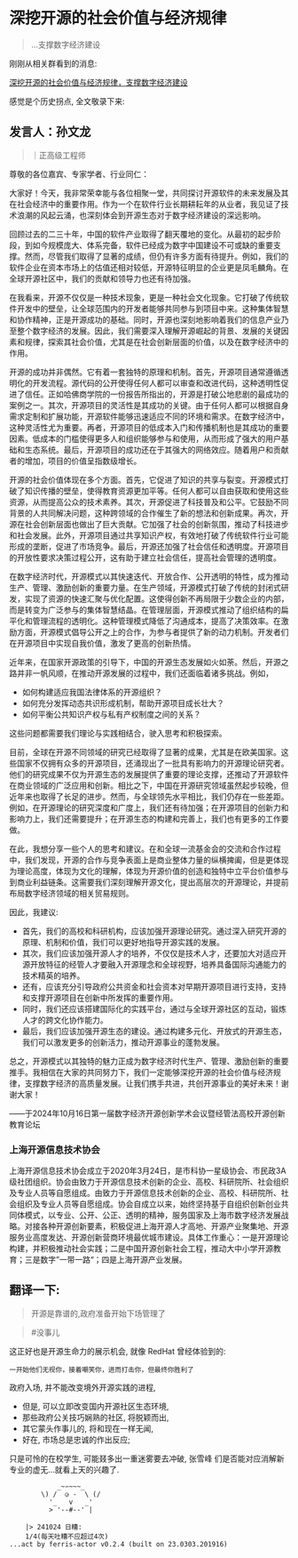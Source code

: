# 深挖开源的社会价值与经济规律
> ...支撑数字经济建设

刚刚从相关群看到的消息:

[深挖开源的社会价值与经济规律，支撑数字经济建设](https://mp.weixin.qq.com/s/t6vRGEsjU12OcWr2EG0B2g)

感觉是个历史拐点, 全文敬录下来:

## 发言人：孙文龙
> ｜正高级工程师

尊敬的各位嘉宾、专家学者、行业同仁：

大家好！今天，我非常荣幸能与各位相聚一堂，共同探讨开源软件的未来发展及其在社会经济中的重要作用。作为一个在软件行业长期耕耘年的从业者，我见证了技术浪潮的风起云涌，也深刻体会到开源生态对于数字经济建设的深远影响。

回顾过去的二三十年，中国的软件产业取得了翻天覆地的变化。从最初的起步阶段，到如今规模庞大、体系完备，软件已经成为数字中国建设不可或缺的重要支撑。然而，尽管我们取得了显著的成绩，但仍有许多方面有待提升。例如，我们的软件企业在资本市场上的估值还相对较低，开源特征明显的企业更是凤毛麟角。在全球开源社区中，我们的贡献和领导力也还有待加强。

在我看来，开源不仅仅是一种技术现象，更是一种社会文化现象。它打破了传统软件开发中的壁垒，让全球范围内的开发者能够共同参与到项目中来。这种集体智慧和协作精神，正是开源成功的基础。同时，开源也深刻地影响着我们的信息产业乃至整个数字经济的发展。因此，我们需要深入理解开源崛起的背景、发展的关键因素和规律，探索其社会价值，尤其是在社会创新层面的价值，以及在数字经济中的作用。

开源的成功并非偶然。它有着一套独特的原理和机制。首先，开源项目通常遵循透明化的开发流程。源代码的公开使得任何人都可以审查和改进代码，这种透明性促进了信任。正如哈佛商学院的一份报告所指出的，开源是打破公地悲剧的最成功的案例之一。其次，开源项目的灵活性是其成功的关键。由于任何人都可以根据自身需求定制和扩展功能，开源软件能够迅速适应不同的环境和需求。在数字经济中，这种灵活性尤为重要。再者，开源项目的低成本入门和传播机制也是其成功的重要因素。低成本的门槛使得更多人和组织能够参与和使用，从而形成了强大的用户基础和生态系统。最后，开源项目的成功还在于其强大的网络效应。随着用户和贡献者的增加，项目的价值呈指数级增长。

开源的社会价值体现在多个方面。首先，它促进了知识的共享与裂变。开源模式打破了知识传播的壁垒，使得教育资源更加平等。任何人都可以自由获取和使用这些资源，从而提高公众的技术素养。其次，开源促进了科技普及和公平。它鼓励不同背景的人共同解决问题，这种跨领域的合作催生了新的想法和创新成果。再次，开源在社会创新层面也做出了巨大贡献。它加强了社会的创新氛围，推动了科技进步和社会发展。此外，开源项目通过共享知识产权，有效地打破了传统软件行业可能形成的垄断，促进了市场竞争。最后，开源还加强了社会信任和透明度。开源项目的开放性要求决策过程公开，这有助于建立社会信任，提高社会管理的透明度。

在数字经济时代，开源模式以其快速迭代、开放合作、公开透明的特性，成为推动生产、管理、激励创新的重要力量。在生产领域，开源模式打破了传统的封闭式研发，实现了资源的快速汇聚与优化配置。这使得创新不再局限于少数企业的内部，而是转变为广泛参与的集体智慧结晶。在管理层面，开源模式推动了组织结构的扁平化和管理流程的透明化。这种管理模式降低了沟通成本，提高了决策效率。在激励方面，开源模式倡导公开之上的合作，为参与者提供了新的动力机制。开发者们在开源项目中实现自我价值，激发了更高的创新热情。

近年来，在国家开源政策的引导下，中国的开源生态发展如火如荼。然后，开源之路并非一帆风顺，在推动开源发展的过程中，我们还面临着诸多挑战。例如，

- 如何构建适应我国法律体系的开源组织？
- 如何充分发挥动态共识形成机制，帮助开源项目成长壮大？
- 如何平衡公共知识产权与私有产权制度之间的关系？

这些问题都需要我们理论与实践相结合，驶入思考和积极探索。

目前，全球在开源不同领域的研究已经取得了显著的成果，尤其是在欧美国家。这些国家不仅拥有众多的开源项目，还涌现出了一批具有影响力的开源理论研究者。他们的研究成果不仅为开源生态的发展提供了重要的理论支撑，还推动了开源软件在商业领域的广泛应用和创新。相比之下，中国在开源研究领域虽然起步较晚，但近年来也取得了长足的进步。然而，与全球领先水平相比，我们仍存在一些差距。例如，在开源理论的研究深度和广度上，我们还有待加强；在开源项目的创新力和影响力上，我们还需要提升；在开源生态的构建和完善上，我们也有更多的工作要做。

在此，我想分享一些个人的思考和建议。在和全球一流基金会的交流和合作过程中，我们发现，开源的合作与竞争表面上是商业整体力量的纵横捭阖，但是更体现为理论高度，体现为文化的理解，体现为开源价值的创造和独特中立平台价值参与到商业利益链条。这需要我们深刻理解开源文化，提出高层次的开源理论，并提前布局数字经济领域的相关贸易规则。

因此，我建议:

- 首先，我们的高校和科研机构，应该加强开源理论研究。通过深入研究开源的原理、机制和价值，我们可以更好地指导开源实践的发展。
- 其次，我们应该加强开源人才的培养，不仅仅是技术人才，还要加大对适应开源开放特征的经管人才要融入开源理念和全球视野，培养具备国际沟通能力的技术精英的培养。
- 还有，应该充分引导政府公共资金和社会资本对早期开源项目进行支持，支持和支撑开源项目在创新中所发挥的重要作用。
- 同时，我们还应该搭建国际化的实践平台，通过与全球开源社区的互动，锻炼人才的跨文化协作能力。
- 最后，我们应该加强开源生态的建设。通过构建多元化、开放式的开源生态，我们可以激发更多的创新活力，推动开源事业的蓬勃发展。

总之，开源模式以其独特的魅力正成为数字经济时代生产、管理、激励创新的重要推手。我相信在大家的共同努力下，我们一定能够深挖开源的社会价值与经济规律，支撑数字经济的高质量发展。让我们携手共进，共创开源事业的美好未来！谢谢大家！



——于2024年10月16日第一届数字经济开源创新学术会议暨经管法高校开源创新教育论坛

### 上海开源信息技术协会

上海开源信息技术协会成立于2020年3月24日，是市科协一星级协会、市民政3A级社团组织。协会由致力于开源信息技术创新的企业、高校、科研院所、社会组织及专业人员等自愿组成。由致力于开源信息技术创新的企业、高校、科研院所、社会组织及专业人员等自愿组成。协会自成立以来，始终坚持基于自组织创新创业共同体模式，以专业、公开、公正、透明的精神，服务国家及上海市数字经济发展战略。对接各种开源创新要素，积极促进上海开源人才高地、开源产业聚集地、开源服务业高度发达、开源创新营商环境最优城市建设。具体工作重心：一是开源理论构建，并积极推动社会实践；二是中国开源创新社会工程，推动大中小学开源教育；三是数字”一带一路“；四是上海开源产业发展。


## 翻译一下:

> 开源是靠谱的,政府准备开始下场管理了

> #没事儿

这正好也是开源生命力的展示机会,
就像 RedHat 曾经体验到的:

    一开始他们无视你，接着嘲笑你，进而打击你，但最终你胜利了

政府入场, 并不能改变境外开源实践的进程,

- 但是, 可以立即改变国内开源社区生态环境,
- 那些政府公关技巧娴熟的社区, 将脱颖而出,
- 其它蒙头作事儿的, 将和现在一样无闻,
- 好在, 市场总是忠诚的作出反应;

只是可怜的在校学生, 可能叕多出一重迷雾要去冲破,
张雪峰 们是否能对应消解新专业的虚无...就看上天的兴趣了.




```
            _~∽~~~_
        \) /  ◶ -  \ (/
          '_   v   _'
          > '--#--' |

    |> 241024 日糟:
    1/4(每天吐糟不应超过4次)
...act by ferris-actor v0.2.4 (built on 23.0303.201916)
```
